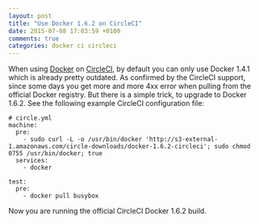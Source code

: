 ```yaml
---
layout: post
title: "Use Docker 1.6.2 on CircleCI"
date: 2015-07-08 17:03:59 +0100
comments: true
categories: docker ci circleci
---
```


When using [Docker][docker] on [CircleCI][circleci], by default you can only use Docker 1.4.1 which is already pretty outdated. As confirmed by the CircleCI support, since some days you get more and more 4xx error when pulling from the official Docker registry. But there is a simple trick, to upgrade to Docker 1.6.2. See the following example CircleCI configuration file:

```
# circle.yml
machine:
  pre:
    - sudo curl -L -o /usr/bin/docker 'http://s3-external-1.amazonaws.com/circle-downloads/docker-1.6.2-circleci'; sudo chmod 0755 /usr/bin/docker; true
  services:
    - docker

test:
  pre:
    - docker pull busybox
```

Now you are running the official CircleCI Docker 1.6.2 build.

[docker]: https://www.docker.com/
[circleci]: https://circleci.com/
